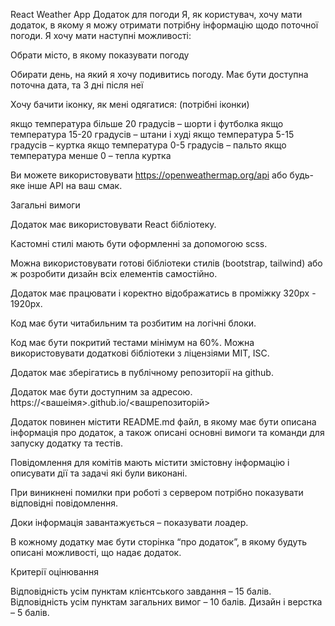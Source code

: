 React Weather App
Додаток для погоди Я, як користувач, хочу мати додаток, в якому я можу отримати потрібну інформацію щодо поточної погоди. Я хочу мати наступні можливості:

Обрати місто, в якому показувати погоду

Обирати день, на який я хочу подивитись погоду. Має бути доступна поточна дата, та 3 дні після неї

Хочу бачити іконку, як мені одягатися: (потрібні іконки)

якщо температура більше 20 градусів – шорти і футболка якщо температура 15-20 градусів – штани і худі якщо температура 5-15 градусів – куртка якщо температура 0-5 градусів – пальто якщо температура менше 0 – тепла куртка

Ви можете використовувати https://openweathermap.org/api або будь-яке інше API на ваш смак.

Загальні вимоги

Додаток має використовувати React бібліотеку.

Кастомні стилі мають бути оформленні за допомогою scss.

Можна використовувати готові бібліотеки стилів (bootstrap, tailwind) або ж розробити дизайн всіх елементів самостійно.

Додаток має працювати і коректно відображатись в проміжку 320px - 1920px.

Код має бути читабильним та розбитим на логічні блоки.

Код має бути покритий тестами мінімум на 60%. Можна використовувати додаткові бібліотеки з ліцензіями MIT, ISC.

Додаток має зберігатись в публічному репозиторії на github.

Додаток має бути доступним за адресою. https://<вашеімя>.github.io/<вашрепозиторій>

Додаток повинен містити README.md файл, в якому має бути описана інформація про додаток, а також описані основні вимоги та команди для запуску додатку та тестів.

Повідомлення для комітів мають містити змістовну інформацію і описувати дії та задачі які були виконані.

При виникнені помилки при роботі з сервером потрібно показувати відповідні повідомлення.

Доки інформація завантажується – показувати лоадер.

В кожному додатку має бути сторінка “про додаток”, в якому будуть описані можливості, що надає додаток.

Критерії оцінювання

Відповідність усім пунктам клієнтського завдання – 15 балів. Відповідність усім пунктам загальних вимог – 10 балів. Дизайн і верстка – 5 балів.
